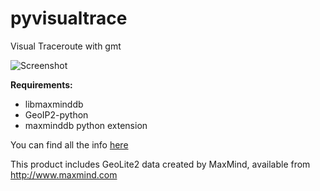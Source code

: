 pyvisualtrace
=============

Visual Traceroute with gmt

![Screenshot](https://raw.github.com/freezeeedos/pyvisualtrace/master/screenshot.png)

**Requirements:**

*    libmaxminddb
*    GeoIP2-python
*    maxminddb python extension

You can find all the info [here](https://github.com/maxmind)

This product includes GeoLite2 data created by MaxMind, available from http://www.maxmind.com

